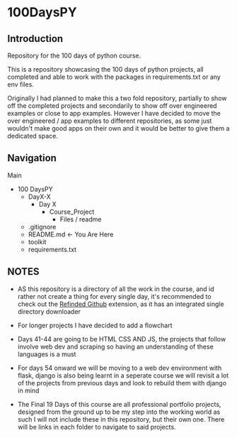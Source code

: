 # 100DaysPY

## Introduction

Repository for the 100 days of python course.

This is a repository showcasing the 100 days of python projects, all completed and able to work with the packages in requirements.txt 
or any env files. 

Originally I had planned to make this a two fold repository, partially to show off the completed projects and secondarily 
to show off over engineered examples or close to app examples. However I have decided to move the over engineered / app examples 
to different repositories, as some just wouldn't make good apps on their own and it would be better to give them a dedicated space.

## Navigation

Main
- 100 DaysPY
  - DayX-X
    - Day X
      - Course_Project
        - Files / readme
  - .gitignore
  - README.md <- You Are Here
  - toolkit
  - requirements.txt
  
## NOTES

- AS this repository is a directory of all the work in the course, and id rather not create a thing for every single day, 
it's recommended to check out the [Refinded Github](https://github.com/refined-github/refined-github) extension, 
as it has an integrated single directory downloader

- For longer projects I have decided to add a flowchart 

- Days 41-44 are going to be HTML CSS AND JS, the projects that follow involve web dev and scraping so 
having an understanding of these languages is a must

- For days 54 onward we will be moving to a web dev environment with flask, django is also being learnt in a 
seperate course we will revisit a lot of the projects from previous days and look to rebuild them with django in mind

- The Final 19 Days of this course are all professional portfolio projects, designed from the ground up to be my 
step into the working world as such I will not include these in this repository, but their own one. 
There will be links in each folder to navigate to said projects.
